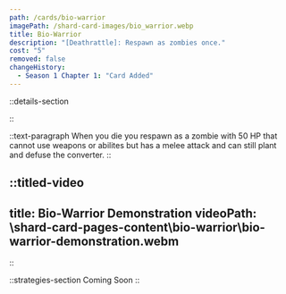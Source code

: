 ```yaml
---
path: /cards/bio-warrior
imagePath: /shard-card-images/bio_warrior.webp
title: Bio-Warrior
description: "[Deathrattle]: Respawn as zombies once."
cost: "5"
removed: false
changeHistory:
  - Season 1 Chapter 1: "Card Added"
---
```


::details-section

::

::text-paragraph
When you die you respawn as a zombie with 50 HP that cannot use weapons or abilites but has a melee attack and can still plant and defuse the converter.
::

::titled-video
---
title: Bio-Warrior Demonstration
videoPath: \shard-card-pages-content\bio-warrior\bio-warrior-demonstration.webm
---
::

::strategies-section
Coming Soon
::

